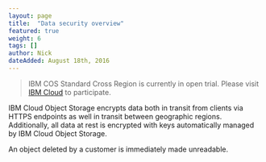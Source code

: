 ```yaml
---
layout: page
title:  "Data security overview"
featured: true
weight: 6
tags: []
author: Nick
dateAdded: August 18th, 2016
---
```

> IBM COS Standard Cross Region is currently in open trial.  Please visit [IBM Cloud](https://www.softlayer.com/Store/orderService/objectStorage) to participate.

IBM Cloud Object Storage encrypts data both in transit from clients via HTTPS endpoints as well in transit between geographic regions.   Additionally, all data at rest is encrypted with keys automatically managed by IBM Cloud Object Storage.

An object deleted by a customer is immediately made unreadable.
